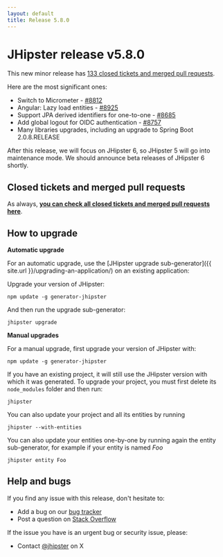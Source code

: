 ```yaml
---
layout: default
title: Release 5.8.0
---
```


JHipster release v5.8.0
==================

This new minor release has [133 closed tickets and merged pull requests](https://github.com/jhipster/generator-jhipster/issues?q=milestone%3A5.8.0+is%3Aclosed).

Here are the most significant ones:

- Switch to Micrometer - [#8812](https://github.com/jhipster/generator-jhipster/pull/8812)
- Angular: Lazy load entities - [#8925](https://github.com/jhipster/generator-jhipster/pull/8925)
- Support JPA derived identifiers for one-to-one - [#8685](https://github.com/jhipster/generator-jhipster/pull/8685)
- Add global logout for OIDC authentication - [#8757](https://github.com/jhipster/generator-jhipster/pull/8757)
- Many libraries upgrades, including an upgrade to Spring Boot 2.0.8.RELEASE

After this release, we will focus on JHipster 6, so JHipster 5 will go into maintenance mode. We should announce beta releases of JHipster 6 shortly.


Closed tickets and merged pull requests
------------
As always, __[you can check all closed tickets and merged pull requests here](https://github.com/jhipster/generator-jhipster/issues?q=milestone%3A5.8.0+is%3Aclosed)__.

How to upgrade
------------

**Automatic upgrade**

For an automatic upgrade, use the [JHipster upgrade sub-generator]({{ site.url }}/upgrading-an-application/) on an existing application:

Upgrade your version of JHipster:

```
npm update -g generator-jhipster
```

And then run the upgrade sub-generator:

```
jhipster upgrade
```

**Manual upgrades**

For a manual upgrade, first upgrade your version of JHipster with:

```
npm update -g generator-jhipster
```

If you have an existing project, it will still use the JHipster version with which it was generated.
To upgrade your project, you must first delete its `node_modules` folder and then run:

```
jhipster
```

You can also update your project and all its entities by running

```
jhipster --with-entities
```

You can also update your entities one-by-one by running again the entity sub-generator, for example if your entity is named _Foo_

```
jhipster entity Foo
```

Help and bugs
--------------

If you find any issue with this release, don't hesitate to:

- Add a bug on our [bug tracker](https://github.com/jhipster/generator-jhipster/issues?state=open)
- Post a question on [Stack Overflow](http://stackoverflow.com/tags/jhipster/info)

If the issue you have is an urgent bug or security issue, please:

- Contact [@jhipster](https://twitter.com/jhipster) on X
